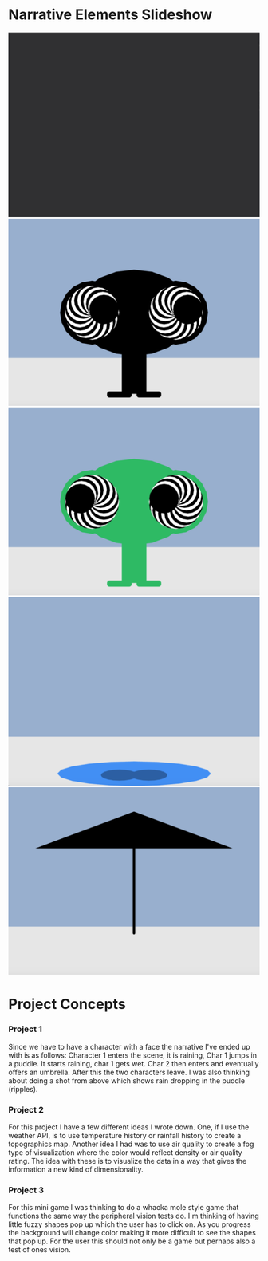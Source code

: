 # Narrative Elements Slideshow
![Program Gif](/media/4elements.gif)
![Character 1 Screenshot](/media/char1.png)
![character 2 Screenshot](/media/char2.png)
![Puddle Screenshot](/media/puddle.png)
![Umbrella Screenshot](/media/umbrella.png)

# Project Concepts
### Project 1
Since we have to have a character with a face the narrative I've ended up with is as follows:
Character 1 enters the scene, it is raining, Char 1 jumps in a puddle. It starts raining, char 1 gets wet. Char 2 then enters and eventually offers an umbrella. After this the two characters leave. I was also thinking about doing a shot from above which shows rain dropping in the puddle (ripples). 

### Project 2
For this project I have a few different ideas I wrote down. One, if I use the weather API, is to use temperature history or rainfall history to create a topographics map. Another idea I had was to use air quality to create a fog type of visualization where the color would reflect density or air quality rating. The idea with these is to visualize the data in a way that gives the information a new kind of dimensionality. 

### Project 3
For this mini game I was thinking to do a whacka mole style game that functions the same way the peripheral vision tests do. I'm thinking of having little fuzzy shapes pop up which the user has to click on. As you progress the background will change color making it more difficult to see the shapes that pop up. For the user this should not only be a game but perhaps also a test of ones vision. 